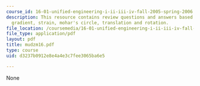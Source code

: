 ```yaml
---
course_id: 16-01-unified-engineering-i-ii-iii-iv-fall-2005-spring-2006
description: This resource contains review questions and answers based on strain elogation,
  gradient, strain, mohar's circle, translation and rotation.
file_location: /coursemedia/16-01-unified-engineering-i-ii-iii-iv-fall-2005-spring-2006/d3237b0912e8e4a4e3c7fee3065ba6e5_mudzm16.pdf
file_type: application/pdf
layout: pdf
title: mudzm16.pdf
type: course
uid: d3237b0912e8e4a4e3c7fee3065ba6e5

---
```

None
